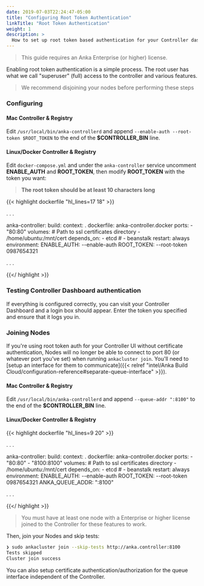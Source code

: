 ```yaml
---
date: 2019-07-03T22:24:47-05:00
title: "Configuring Root Token Authentication"
linkTitle: "Root Token Authentication"
weight: 1
description: >
  How to set up root token based authentication for your Controller dashboard.
---
```


> This guide requires an Anka Enterprise (or higher) license.

Enabling root token authentication is a simple process. The root user has what we call "superuser" (full) access to the controller and various features.

> We recommend disjoining your nodes before performing these steps

### Configuring

#### Mac Controller & Registry

Edit `/usr/local/bin/anka-controllerd` and append `--enable-auth --root-token $ROOT_TOKEN` to the end of the **$CONTROLLER_BIN** line.

#### Linux/Docker Controller & Registry

Edit `docker-compose.yml` and under the `anka-controller` service uncomment **ENABLE_AUTH** and **ROOT_TOKEN**, then modify **ROOT_TOKEN** with the token you want:

> **The root token should be at least 10 characters long**

{{< highlight dockerfile "hl_lines=17 18" >}}

. . .

anka-controller:
   build:
      context: .
      dockerfile: anka-controller.docker
   ports:
      - "80:80"
   volumes:
     # Path to ssl certificates directory
     - /home/ubuntu:/mnt/cert
   depends_on:
      - etcd
     #  - beanstalk
   restart: always
   environment:
     ENABLE_AUTH:            --enable-auth 
     ROOT_TOKEN:             --root-token 0987654321

. . .

{{</ highlight >}}

### Testing Controller Dashboard authentication

If everything is configured correctly, you can visit your Controller Dashboard and a login box should appear. Enter the token you specified and ensure that it logs you in.


### Joining Nodes

If you're using root token auth for your Controller UI without certificate authentication, Nodes will no longer be able to connect to port 80 (or whatever port you've set) when running `ankacluster join`. You'll need to [setup an interface for them to communicate]({{< relref "intel/Anka Build Cloud/configuration-reference#separate-queue-interface" >}}).

#### Mac Controller & Registry

Edit `/usr/local/bin/anka-controllerd` and append `--queue-addr ":8100"` to the end of the **$CONTROLLER_BIN** line.

#### Linux/Docker Controller & Registry

{{< highlight dockerfile "hl_lines=9 20" >}}

. . .

anka-controller:
   build:
      context: .
      dockerfile: anka-controller.docker
   ports:
      - "80:80"
      - "8100:8100"
   volumes:
     # Path to ssl certificates directory
     - /home/ubuntu:/mnt/cert
   depends_on:
      - etcd
     #  - beanstalk
   restart: always
   environment:
     ENABLE_AUTH:            --enable-auth 
     ROOT_TOKEN:             --root-token 0987654321
     ANKA_QUEUE_ADDR: ":8100"

. . .

{{</ highlight >}}

> You must have at least one node with a Enterprise or higher license joined to the Controller for these features to work.

Then, join your Nodes and skip tests:

```bash
❯ sudo ankacluster join --skip-tests http://anka.controller:8100
Tests skipped
Cluster join success
```

You can also setup certificate authentication/authorization for the queue interface independent of the Controller.